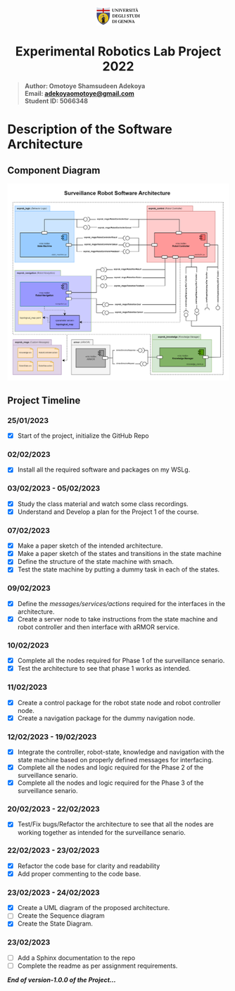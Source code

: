 <div align="center"><a href="https://unige.it/en/">
<img src="img/genoa_logo.png" width="20%" height="20%" title="University of Genoa" alt="University of Genoa" >
</a></div>

<h1 align="center"> Experimental Robotics Lab Project 2022 </h1> 

>**Author: Omotoye Shamsudeen Adekoya**  
 **Email: adekoyaomotoye@gmail.com** </br>
 **Student ID: 5066348**

# Description of the Software Architecture 
## Component Diagram
<img src="docs/uml_diagram/exprob_uml.png"  title="Component Diagram Version 1" alt="Component Diagram Version 1" >

## Project Timeline 

### 25/01/2023
 - [x] Start of the project, initialize the GitHub Repo
### 02/02/2023
 - [x] Install all the required software and packages on my WSLg. 
### 03/02/2023 - 05/02/2023
 - [x] Study the class material and watch some class recordings. 
 - [x] Understand and Develop a plan for the Project 1 of the course. 
### 07/02/2023
 - [x] Make a paper sketch of the intended architecture. 
 - [x] Make a paper sketch of the states and transitions in the state machine
 - [x] Define the structure of the state machine with smach. 
 - [x] Test the state machine by putting a dummy task in each of the states. 
### 09/02/2023
 - [x] Define the *messages/services/actions* required for the interfaces in the architecture. 
 - [x] Create a server node to take instructions from the state machine and robot controller and then interface with aRMOR service.
### 10/02/2023
 - [x] Complete all the nodes required for Phase 1 of the surveillance senario. 
 - [x] Test the architecture to see that phase 1 works as intended.  
### 11/02/2023
 - [x] Create a control package for the robot state node and robot controller node. 
 - [x] Create a navigation package for the dummy navigation node. 
### 12/02/2023 - 19/02/2023
 - [x] Integrate the controller, robot-state, knowledge and navigation with the state machine based on properly defined messages for interfacing. 
 - [x] Complete all the nodes and logic required for the Phase 2 of the surveillance senario.
 - [x] Complete all the nodes and logic required for the Phase 3 of the surveillance senario. 
### 20/02/2023 - 22/02/2023
 - [x] Test/Fix bugs/Refactor the architecture to see that all the nodes are working together as intended for the surveillance senario.
### 22/02/2023 - 23/02/2023
 - [x] Refactor the code base for clarity and readability
 - [x] Add proper commenting to the code base. 
### 23/02/2023 - 24/02/2023
 - [x] Create a UML diagram of the proposed architecture. 
 - [ ] Create the Sequence diagram
 - [x] Create the State Diagram. 
### 23/02/2023
 - [ ] Add a Sphinx documentation to the repo 
 - [ ] Complete the readme as per assignment requirements. 

_**End of version-1.0.0 of the Project...**_